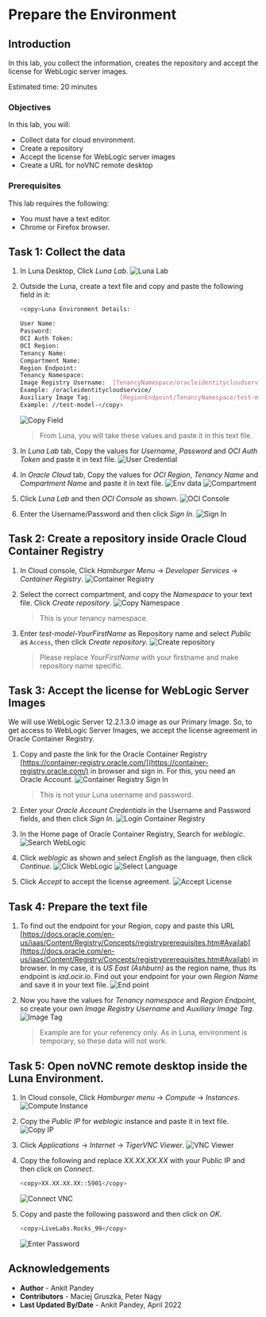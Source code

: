 # Prepare the Environment

## Introduction

In this lab, you collect the information, creates the repository and accept the license for WebLogic server images.

Estimated time: 20 minutes


### Objectives

In this lab, you will:

* Collect data for cloud environment.
* Create a repository
* Accept the license for WebLogic server images
* Create a URL for noVNC remote desktop

### Prerequisites

This lab requires the following:

* You must have a text editor.
* Chrome or Firefox browser.

## Task 1: Collect the data

1. In Luna Desktop, Click *Luna Lab*.
  ![Luna Lab](images/1.png)

2. Outside the Luna, create a text file and copy and paste the following field in it:

    ```bash
    <copy>Luna Environment Details:

    User Name: 				
    Password: 				
    OCI Auth Token: 		
    OCI Region: 			
    Tenancy Name: 
    Compartment Name: 
    Region Endpoint:			
    Tenancy Namespace: 		
    Image Registry Username:  [TenancyNamespace/oracleidentitycloudservice/LunaUsername] 							
    Example: /oracleidentitycloudservice/
    Auxiliary Image Tag: 		[RegionEndpoint/TenancyNamespace/test-model-YourFirstName]
    Example: //test-model-</copy>
    ```
    ![Copy Field](images/21.png)

    > From Luna, you will take these values and paste it in this text file.

3. In *Luna Lab* tab, Copy the values for *Username*, *Password* and *OCI Auth Token* and paste it in text file.
    ![User Credential](images/2.png)

4. In *Oracle Cloud* tab, Copy the values for *OCI Region*, *Tenancy Name* and *Compartment Name* and paste it in text file.
    ![Env data](images/3.png)
    ![Compartment](images/4.png)

5. Click *Luna Lab* and then *OCI Console* as shown.
    ![OCI Console](images/5.png)

6. Enter the Username/Password and then click *Sign In*.
    ![Sign In](images/6.png)

## Task 2: Create a repository inside Oracle Cloud Container Registry

1. In Cloud console, Click *Hamburger Menu* -> *Developer Services* -> *Container Registry*.
    ![Container Registry](images/7.png)

2. Select the correct compartment, and copy the *Namespace* to your text file. Click *Create repository*.
    ![Copy Namespace](images/8.png)
    > This is your tenancy namespace.

3. Enter *test-model-YourFirstName* as Repository name and select *Public* as `Access`, then click *Create repository*.
    ![Create repository](images/9.png)

    > Please replace *YourFirstName* with your firstname and make repository name specific.


## Task 3: Accept the license for WebLogic Server Images 

We will use WebLogic Server 12.2.1.3.0 image as our Primary Image. So, to get access to WebLogic Server Images, we accept the license agreement in Oracle Container Registry.

1. Copy and paste the link for the Oracle Container Registry [https://container-registry.oracle.com/](https://container-registry.oracle.com/) in browser and sign in. For this, you need an Oracle Account.
    ![Container Registry Sign In](images/ContainerRegistrySignIn.png)
    
    > This is not your Luna username and password. 
    
2. Enter your *Oracle Account Credentials* in the Username and Password fields, and then click *Sign In*.
    ![Login Container Registry](images/LoginContainerRegistry.png)

3. In the Home page of Oracle Container Registry, Search for *weblogic*.
    ![Search WebLogic](images/SearchWebLogic.png)

4. Click *weblogic* as shown and select *English* as the language, then click *Continue*.
    ![Click WebLogic](images/ClickWebLogic.png)
    ![Select Language](images/SelectLanguage.png)

5. Click *Accept* to accept the license agreement.
    ![Accept License](images/AcceptLicense.png)

## Task 4: Prepare the text file

1. To find out the endpoint for your Region, copy and paste this URL [https://docs.oracle.com/en-us/iaas/Content/Registry/Concepts/registryprerequisites.htm#Availab](https://docs.oracle.com/en-us/iaas/Content/Registry/Concepts/registryprerequisites.htm#Availab) in browser. In my case, it is *US East (Ashburn)* as the region name, thus its endpoint is *iad.ocir.io*. Find out your endpoint for your own *Region Name* and save it in your text file.
    ![End point](images/20.png)

2. Now you have the values for *Tenancy namespace* and *Region Endpoint*, so create your own *Image Registry Username* and *Auxiliary Image Tag*.
    ![Image Tag](images/22.png)

    > Example are for your referency only. As in Luna, environment is temporary, so these data will not work.


## Task 5: Open noVNC remote desktop inside the Luna Environment.

1. In Cloud console, Click *Hamburger menu* -> *Compute* -> *Instances*.
    ![Compute Instance](images/14.png)

2. Copy the *Public IP* for *weblogic* instance and paste it in text file.
    ![Copy IP](images/15.png)

3. Click *Applications* -> *Internet* -> *TigerVNC Viewer*.
    ![VNC Viewer](images/27.png)

4. Copy the following and replace *XX.XX.XX.XX* with your Public IP and then click on *Connect*.
    ```bash
    <copy>XX.XX.XX.XX::5901</copy>
    ``` 
    ![Connect VNC](images/28.png)

5. Copy and paste the following password and then click on *OK*.
    ```bash
    <copy>LiveLabs.Rocks_99</copy>
    ```
    ![Enter Password](images/29.png)
## Acknowledgements

* **Author** -  Ankit Pandey
* **Contributors** - Maciej Gruszka, Peter Nagy
* **Last Updated By/Date** - Ankit Pandey, April 2022
